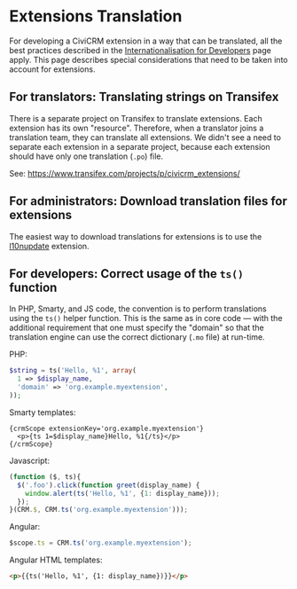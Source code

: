 # Extensions Translation

For developing a CiviCRM extension in a way that can be translated, all the best practices described in the [Internationalisation for Developers](/translation/index.md) page apply. This page describes special considerations that need to be taken into account for extensions.

## For translators: Translating strings on Transifex

There is a separate project on Transifex to translate extensions. Each extension has its own "resource". Therefore, when a translator joins a translation team, they can translate all extensions. We didn't see a need to separate each extension in a separate project, because each extension should have only one translation (`.po`) file.

See: <https://www.transifex.com/projects/p/civicrm_extensions/>

## For administrators: Download translation files for extensions

The easiest way to download translations for extensions is to use the [l10nupdate](https://github.com/cividesk/com.cividesk.l10n.update/) extension.

## For developers: Correct usage of the `ts()` function

In PHP, Smarty, and JS code, the convention is to perform translations using the `ts()` helper function. This is the same as in core code &mdash; with the additional requirement that one must specify the "domain" so that the translation engine can use the correct dictionary (`.mo` file) at run-time.

PHP:

```php
$string = ts('Hello, %1', array(
  1 => $display_name,
  'domain' => 'org.example.myextension',
));
```
 
Smarty templates:

```smarty
{crmScope extensionKey='org.example.myextension'}
  <p>{ts 1=$display_name}Hello, %1{/ts}</p>
{/crmScope}
```

Javascript:

```js
(function ($, ts){
  $('.foo').click(function greet(display_name) {
    window.alert(ts('Hello, %1', {1: display_name}));
  });
}(CRM.$, CRM.ts('org.example.myextension')));
```

Angular:

```js
$scope.ts = CRM.ts('org.example.myextension');
```

Angular HTML templates:

```html
<p>{{ts('Hello, %1', {1: display_name})}}</p>
```
